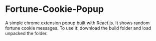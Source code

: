 # Fortune-Cookie-Popup
A simple chrome extension popup built with React.js.
It shows random fortune cookie messages.
To use it: download the build folder and load unpacked the folder.
